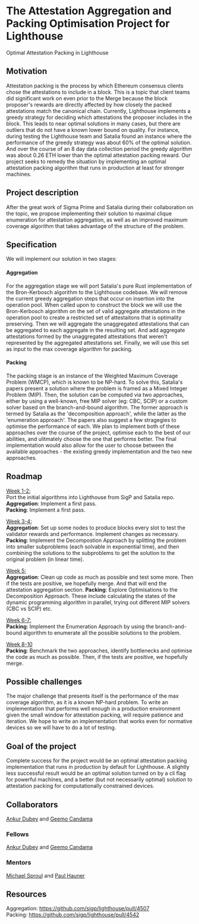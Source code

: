 # The Attestation Aggregation and Packing Optimisation Project for Lighthouse

Optimal Attestation Packing in Lighthouse 

## Motivation

Attestation packing is the process by which Ethereum consensus clients chose the attestations to include in a block. This is a topic that client teams did significant work on even prior to the Merge because the block proposer's rewards are directly affected by how closely the packed attestations match the canonical chain. Currently, Lighthouse implements a greedy strategy for deciding which attestations the proposer includes in the block. This leads to near optimal solutions in many cases, but there are outliers that do not have a known lower bound on quality. For instance, during testing the Lighthouse team and Satalia found an instance where the performance of the greedy strategy was about 60% of the optimal solution. And over the course of an 8 day data collection period the greedy algorithm was about 0.26 ETH lower than the optimal attestation packing reward. Our project seeks to remedy the situation by implementing
an optimal attestation packing algorithm that runs in production at least for stronger machines. 

## Project description

After the great work of Sigma Prime and Satalia during their collaboration on the topic, we propose implementing their solution to maximal clique enumeration for attestation aggregation, as well as an improved maximum coverage algorithm that takes advantage of the structure of the problem.

## Specification

We will implement our solution in two stages:

#### Aggregation
For the aggregation stage we will port Satalia's pure Rust implementation of the Bron-Kerbosch algorithm to the Lighthouse codebase. We will remove the current greedy aggregation steps that occur on insertion into the operation pool. When called upon to construct the block we will use the Bron-Kerbosch algorithm on the set of valid aggregate attestations in the operation pool to create a restricted set of attestaitons that is optimality preserving. Then we will aggregate the unaggregated attestations that can be aggregated to each aggregate in the resulting set. And add aggregate attestations formed by the unaggregated attestations that weren't represented by the aggregated attestations set. Finally, we will use this set as input to the max coverage algorithm for packing.

#### Packing
The packing stage is an instance of the Weighted Maximum Coverage Problem (WMCP), which is known to be NP-hard. To solve this, Satalia's papers present a solution where the problem is framed as a Mixed Integer Problem (MIP). Then, the solution can be computed via two approaches, either by using a well-known, free MIP solver (eg: CBC, SCIP) or a custom solver based on the branch-and-bound algorithm. The former approach is termed by Satalia as the 'decomposition approach', while the latter as the 'enumeration approach'. The papers also suggest a few stragegies to optimise the performance of each. We plan to implement both of these approaches over the course of the project, optimise each to the best of our abilities, and ulitmately choose the one that performs better.
    The final implementation would also allow for the user to choose between the available approaches - the existing greedy implementation and the two new approaches.

## Roadmap

<u>Week 1-2:</u>\
Port the initial algorithms into Lighthouse from SigP and Satalia repo.
__Aggregation__: Implement a first pass. \
__Packing__: Implement a first pass.

<u>Week 3-4:</u>\
__Aggregation__: Set up some nodes to produce blocks every slot to test the validator rewards and performance. Implement changes as necessary. 
__Packing__: Implement the Decompostion Approach by splitting the problem into smaller subproblems (each solvable in exponential time), and then combining the solutions to the subproblems to get the solution to the original problem (in linear time).

<u>Week 5:</u> \
__Aggregation__: Clean up code as much as possible and test some more. Then if the tests are positive, we hopefully merge. And that will end the attestation aggregation section. 
__Packing__: Explore Optimisations to the Decomposition Approach. These include calculating the states of the dynamic programming algorithm in parallel, trying out different MIP solvers (CBC vs SCIP) etc.

<u>Week 6-7:</u> \
__Packing__: Implement the Enumeration Approach by using the branch-and-bound algorithm to enumerate all the possible solutions to the problem.

<u>Week 8-10</u> \
__Packing__: Benchmark the two approaches, identify bottlenecks and optimise the code as much as possible. Then, if the tests are positive, we hopefully merge.

## Possible challenges

The major challenge that presents itself is the performance of the max coverage algorithm, as it is a known NP-hard problem. To write an implementation that performs well enough in a production environment given the small window for attestation packing, will require patience and iteration. We hope to write an implementation that works even for normative devices so we will have to do a lot of testing.

## Goal of the project

Complete success for the project would be an optimal attestation packing implementation that runs in production by default for Lighthouse. A slightly less successful result would be an optimal solution turned on by a cli flag for powerful machines, and a better (but not necessarily optimal) solution to attestation packing for computationally constrained devices.

## Collaborators

[Ankur Dubey](https://github.com/ankurdubey521) and [Geemo Candama](https://github.com/GeemoCandama)

### Fellows 

[Ankur Dubey](https://github.com/ankurdubey521) and [Geemo Candama](https://github.com/GeemoCandama)

### Mentors

[Michael Sproul](https://github.com/michaelsproul) and [Paul Hauner](https://github.com/paulhauner)

## Resources

Aggregation: https://github.com/sigp/lighthouse/pull/4507 \
Packing: https://github.com/sigp/lighthouse/pull/4542

